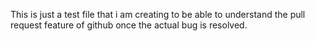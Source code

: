 This is just a test file that i am creating to be able to understand the pull request feature of github once the actual bug is resolved. 
